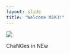 ```yaml
---
layout: slide
title: "Welcome M1K3!"
---
```


<img class="r-stretch" src="/images/300.png">

ChaNGes in NEw





